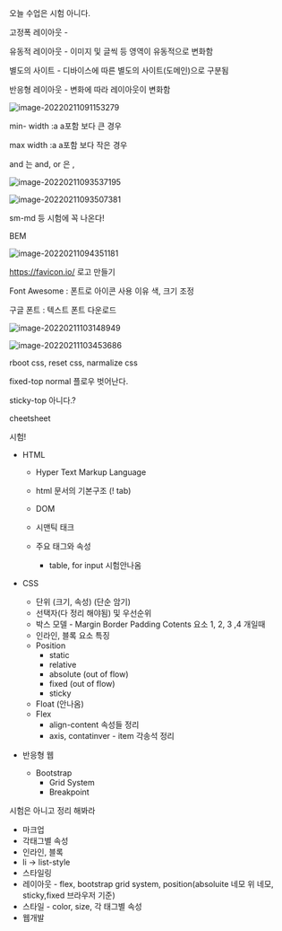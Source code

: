 오늘 수업은 시험 아니다.

고정폭 레이아웃 - 

유동적 레이아웃 - 이미지 및 글씩 등 영역이 유동적으로 변화함

별도의 사이트 - 디바이스에 따른 별도의 사이트(도메인)으로 구분됨

반응형 레이아웃 - 변화에 따라 레이아웃이 변화함

![image-20220211091153279](C:\Users\Sangtaek_Lee\AppData\Roaming\Typora\typora-user-images\image-20220211091153279.png)

min- width :a a포함 보다 큰 경우 

max width :a a포함 보다 작은 경우

and 는 and, or 은 ,

![image-20220211093537195](C:\Users\Sangtaek_Lee\AppData\Roaming\Typora\typora-user-images\image-20220211093537195.png)

![image-20220211093507381](C:\Users\Sangtaek_Lee\AppData\Roaming\Typora\typora-user-images\image-20220211093507381.png)

sm-md 등 시험에 꼭 나온다!





BEM

![image-20220211094351181](C:\Users\Sangtaek_Lee\AppData\Roaming\Typora\typora-user-images\image-20220211094351181.png)



https://favicon.io/ 로고 만들기

Font Awesome : 폰트로 아이콘 사용 이유 색, 크기 조정

구글 폰트 : 텍스트 폰트 다운로드

![image-20220211103148949](C:\Users\Sangtaek_Lee\AppData\Roaming\Typora\typora-user-images\image-20220211103148949.png)

![image-20220211103453686](C:\Users\Sangtaek_Lee\AppData\Roaming\Typora\typora-user-images\image-20220211103453686.png)

rboot css, reset css, narmalize css 

fixed-top normal 플로우 벗어난다.

sticky-top 아니다.?

cheetsheet





시험!

- HTML

  - Hyper Text Markup Language 

  - html 문서의 기본구조 (! tab)

  - DOM

  - 시맨틱 태크

  - 주요 태그와 속성
    - table, for input 시험안나옴

    

- CSS

  - 단위 (크기, 속성) (단순 암기)
  - 선택자(다 정리 해야됨) 및 우선순위
  - 박스 모델 - Margin Border Padding Cotents 요소 1, 2, 3 ,4 개일때 
  - 인라인, 블록 요소 특징
  - Position
    - static
    - relative
    - absolute (out of flow)
    - fixed (out of flow)
    - sticky
  - Float (안나옴)
  - Flex
    - align-content 속성들 정리
    - axis, contatinver - item 각송석 정리

- 반응형 웹
  - Bootstrap
    - Grid System
    - Breakpoint









시험은 아니고 정리 해봐라

- 마크업
- 각태그별 속성
- 인라인, 블록
- li -> list-style
- 스타일링
- 레이아웃 - flex, bootstrap grid system, position(absoluite 네모 위 네모, sticky,fixed 브라우저 기준)
- 스타일 - color, size, 각 태그별 속성
- 웹개발